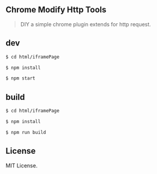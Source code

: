 ## Chrome Modify Http Tools

> DIY a simple chrome plugin extends for http request.

## dev

```bash
$ cd html/iframePage

$ npm install

$ npm start
```

## build

```bash
$ cd html/iframePage

$ npm install

$ npm run build
```

## License
MIT License.
